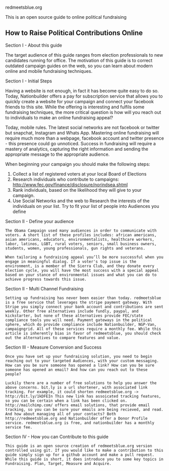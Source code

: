 redmeetsblue.org

This is an open source guide to online political fundraising

How to Raise Political Contributions Online
---
Section I - About this guide

The target audience of this guide ranges from election professionals to new candidates running for office. The motivation of this guide is to correct outdated campaign guides on the web, so you can learn about modern online and mobile fundraising techniques. 

Section I - Initial Steps

Having a website is not enough, in fact it has become quite easy to do so. Today, Nationbuilder offers a pay for subscription service that allows you to quickly create a website for your campaign and connect your facebook friends to this site. While the offering is interesting and fulfils some fundraising techniques, the more critical question is how will you reach out to individuals to make an online fundraising appeal?

Today, mobile rules. The latest social networks are not facebook or twitter but snapchat, Instagram and Whats App. Mastering online fundraising will require much more than a webpage, facebook account and twitter presence - this presence could go unnoticed. Success in fundraising will require a mastery of analytics, capturing the right information and sending the appropriate message to the appropriate audience.

When beginning your campaign you should make the following steps:

1. Collect a list of registered voters at your local Board of Elections
2. Research individuals who contribute to campaigns: http://www.fec.gov/finance/disclosure/norindsea.shtml
3. Rank individuals, based on the likelihood they will give to your campaign.
4. Use Social Networks and the web to Research the interests of the individuals on your list. Try to fit your list of people into Audiences you define

Section II - Define your audience

	The Obama Campaign used many audiences in order to communicate with voters. A short list of these profiles includes: african americans, asian americans, educators, environmentalists, healthcare workers, labor, latinos, LGBT, rural voters, seniors, small business owners, students, women, young professionals, gun rights and veterans.

	When tailoring a fundraising appeal you’ll be more successful when you engage in meaningful dialog. If a voter's top issue is the environment, is a member of the Sierra Club, and they donate every election cycle, you will have the most success with a special appeal based on your stance of environmental issues and what you can do to achieve progress towards this issue. 

Section II - Multi Channel Fundraising 

	Setting up fundraising has never been easier than today. redmeetsblue is a free service that leverages the stripe payment gateway. With Stripe you simply connect your bank account and contributions are sent weekly. Other free alternatives include fundly, paypal, and kickstarter, but none of these alternatives provide FEC/state compliance tools you will need. Payment gateways in the political sphere, which do provide compliance include Nationbuilder, NGP-Van, campaigngrid. All of these services require a monthly fee. While this article is inherently bias in favor of redmeetsblue, you should check out the alternatives to compare features and value. 

Section III - Measure Conversion and Success

	Once you have set up your fundraising solution, you need to begin reaching out to your targeted Audiences, with your custom messaging. How can you be sure someone has opened a link? How can you be sure someone has opened an email? And how can you reach out to these people?

	Luckily there are a number of free solutions to help you answer the above concerns. bit.ly is a url shortener, with associated link tracking. For example, it could shorten redmeetsblue.org -> http://bit.ly/1kDFEIn This new link has assoicated tracking features, so you can be certain when a link has been clicked on. http://mailchimp.com/ offers email solutions, that provide email tracking, so you can be sure your emails are being recieved, and read. And how about managing all of your contacts? Both http://redmeetsblue.org and Nationbuilder offer a Donor Profile service. redmeetsblue.org is free, and nationbuilder has a monthly service fee.

Section IV - How you can Contribute to this guide

	This guide is an open source creation of redmeetsblue.org version controlled using git. If you would like to make a contribution to this guide simply sign up for a github account and make a pull request. While this guide is short, it does introduce you to some key topics in Fundraising. Plan, Target, Measure and Acquire. 
